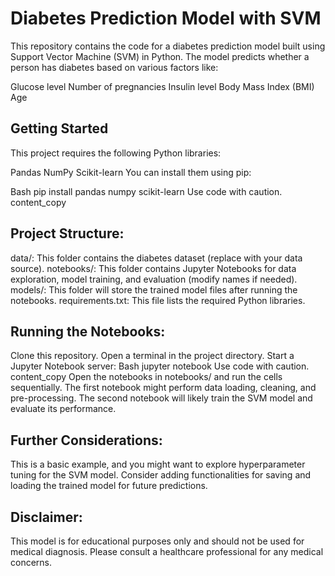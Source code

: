 # Diabetes Prediction Model with SVM
This repository contains the code for a diabetes prediction model built using Support Vector Machine (SVM) in Python. The model predicts whether a person has diabetes based on various factors like:

Glucose level
Number of pregnancies
Insulin level
Body Mass Index (BMI)
Age
## Getting Started

This project requires the following Python libraries:

Pandas
NumPy
Scikit-learn
You can install them using pip:

Bash
pip install pandas numpy scikit-learn
Use code with caution.
content_copy
## Project Structure:

data/: This folder contains the diabetes dataset (replace with your data source).
notebooks/: This folder contains Jupyter Notebooks for data exploration, model training, and evaluation (modify names if needed).
models/: This folder will store the trained model files after running the notebooks.
requirements.txt: This file lists the required Python libraries.
## Running the Notebooks:

Clone this repository.
Open a terminal in the project directory.
Start a Jupyter Notebook server:
Bash
jupyter notebook
Use code with caution.
content_copy
Open the notebooks in notebooks/ and run the cells sequentially.
The first notebook might perform data loading, cleaning, and pre-processing.
The second notebook will likely train the SVM model and evaluate its performance.
## Further Considerations:

This is a basic example, and you might want to explore hyperparameter tuning for the SVM model.
Consider adding functionalities for saving and loading the trained model for future predictions.
## Disclaimer:

This model is for educational purposes only and should not be used for medical diagnosis. Please consult a healthcare professional for any medical concerns.
